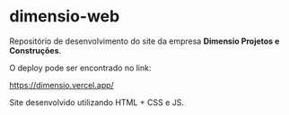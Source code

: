 # dimensio-web
Repositório de desenvolvimento do site da empresa **Dimensio Projetos e Construções**. 

O deploy pode ser encontrado no link:

https://dimensio.vercel.app/

Site desenvolvido utilizando HTML + CSS e JS.
